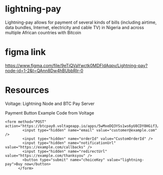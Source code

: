 # lightning-pay
Lightning-pay allows for payment of several kinds of bills (including airtime, data bundles, Internet, electricity and cable TV) in Nigeria and across multiple African countries with Bitcoin

# figma link
https://www.figma.com/file/9eTiQVaYwctk0MDFldAqpv/Lightning-pay?node-id=1-2&t=QAnn8Dw4hBUbbRIr-0

# Resources
Voltage: Lightning Node and BTC Pay Server

Payment Button Example Code from Voltage

```
<form method="POST" action="https://btcpay0.voltageapp.io/apps/5wMxeDQ3YSs1ws6yU8CDY8HGif3/pos">
        <input type="hidden" name="email" value="customer@example.com" />
        <input type="hidden" name="orderId" value="CustomOrderId" />
        <input type="hidden" name="notificationUrl" value="https://example.com/callbacks" />
        <input type="hidden" name="redirectUrl" value="https://example.com/thanksyou" />
        <button type="submit" name="choiceKey" value="lightning-pay">Buy now</button>
      </form>
```
